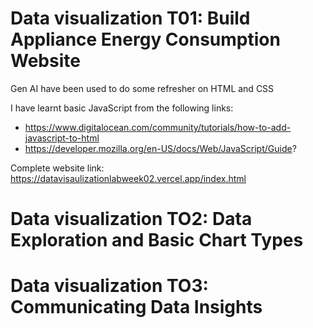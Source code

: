 # Data visualization T01: Build Appliance Energy Consumption Website

Gen AI have been used to do some refresher on HTML and CSS

I have learnt basic JavaScript from the following links:
- https://www.digitalocean.com/community/tutorials/how-to-add-javascript-to-html
- https://developer.mozilla.org/en-US/docs/Web/JavaScript/Guide?

Complete website link: 
https://datavisaulizationlabweek02.vercel.app/index.html

# Data visualization TO2: Data Exploration and Basic Chart Types

# Data visualization TO3: Communicating Data Insights


